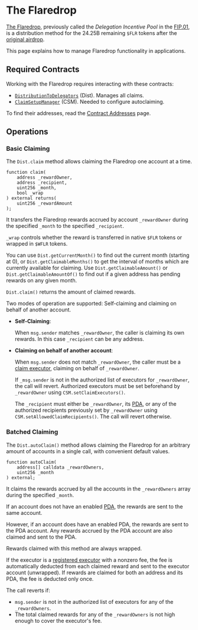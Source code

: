 # The Flaredrop

[The Flaredrop](../../tech/the-flaredrop.md), previously called the _Delegation Incentive Pool_ in the [FIP.01](https://flare.network/fip01/), is a distribution method for the 24.25B remaining `$FLR` tokens after the [original airdrop](../../tech/flare-launch-process.md#definitions).

This page explains how to manage Flaredrop functionality in applications.

## Required Contracts

Working with the Flaredrop requires interacting with these contracts:

* [`DistributionToDelegators`](https://gitlab.com/flarenetwork/flare-smart-contracts/-/blob/master/contracts/tokenPools/implementation/DistributionToDelegators.sol) (Dist).
    Manages all claims.
* [`ClaimSetupManager`](https://gitlab.com/flarenetwork/flare-smart-contracts/-/blob/master/contracts/claiming/implementation/ClaimSetupManager.sol) (CSM).
    Needed to configure autoclaiming.

To find their addresses, read the [Contract Addresses](../getting-started/contract-addresses.md) page.

## Operations

### Basic Claiming

The `Dist.claim` method allows claiming the Flaredrop one account at a time.

```solidity
function claim(
    address _rewardOwner,
    address _recipient,
    uint256 _month,
    bool _wrap
) external returns(
    uint256 _rewardAmount
);
```

It transfers the Flaredrop rewards accrued by account `_rewardOwner` during the specified `_month` to the specified `_recipient`.

`_wrap` controls whether the reward is transferred in native `$FLR` tokens or wrapped in `$WFLR` tokens.

You can use `Dist.getCurrentMonth()` to find out the current month (starting at 0), or `Dist.getClaimableMonths()` to get the interval of months which are currently available for claiming.
Use `Dist.getClaimableAmount()` or `Dist.getClaimableAmountOf()` to find out if a given address has pending rewards on any given month.

`Dist.claim()` returns the amount of claimed rewards.

Two modes of operation are supported: Self-claiming and claiming on behalf of another account.

* **Self-Claiming**:

    When `msg.sender` matches `_rewardOwner`, the caller is claiming its own rewards.
    In this case `_recipient` can be any address.

* **Claiming on behalf of another account**:

    When `msg.sender` does not match `_rewardOwner`, the caller must be a [claim executor](../../tech/automatic-claiming.md), claiming on behalf of `_rewardOwner`.

    If `_msg.sender` is not in the authorized list of executors for `_rewardOwner`, the call will revert.
    Authorized executors must be set beforehand by `_rewardOwner` using `CSM.setClaimExecutors()`.

    The `_recipient` must either be `_rewardOwner`, its [PDA](../../tech/personal-delegation-account.md), or any of the authorized recipients previously set by `_rewardOwner` using `CSM.setAllowedClaimRecipients()`.
    The call will revert otherwise.

### Batched Claiming

The `Dist.autoClaim()` method allows claiming the Flaredrop for an arbitrary amount of accounts in a single call, with convenient default values.

```solidity
function autoClaim(
    address[] calldata _rewardOwners,
    uint256 _month
) external;
```

It claims the rewards accrued by all the accounts in the `_rewardOwners` array during the specified `_month`.

If an account does not have an enabled [PDA](../../tech/personal-delegation-account.md), the rewards are sent to the same account.

However, if an account does have an enabled PDA, the rewards are sent to the PDA account.
Any rewards accrued by the PDA account are also claimed and sent to the PDA.

Rewards claimed with this method are always wrapped.

If the executor is a [registered executor](../../tech/automatic-claiming.md#registered-claiming-process) with a nonzero fee, the fee is automatically deducted from each claimed reward and sent to the executor account (unwrapped).
If rewards are claimed for both an address and its PDA, the fee is deducted only once.

The call reverts if:

* `msg.sender` is not in the authorized list of executors for any of the `_rewardOwners`.
* The total claimed rewards for any of the `_rewardOwners` is not high enough to cover the executor's fee.
